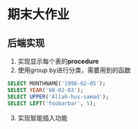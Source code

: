 # 期末大作业
## 后端实现
1. 实现显示每个表的**procedure**
2. 使用group by进行分类，需要用到的函数
```sql
SELECT MONTHNAME('1998-02-05');
SELECT YEAR('98-02-03');
SELECT UPPER('Allah-hus-samad');
SELECT LEFT('foobarbar', 5);
```
3. 实现智能插入功能
